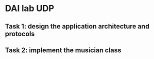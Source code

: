 # DAI lab UDP

## Task 1: design the application architecture and protocols

## Task 2: implement the musician class

